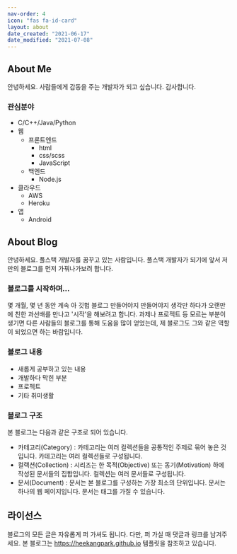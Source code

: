 ```yaml
---
nav-order: 4
icon: "fas fa-id-card"
layout: about
date_created: "2021-06-17"
date_modified: "2021-07-08"
---
```


## About Me

안녕하세요. 사람들에게 감동을 주는 개발자가 되고 싶습니다. 감사합니다.

### 관심분야

- C/C++/Java/Python
- 웹
    - 프론트엔드
        - html
        - css/scss
        - JavaScript
    - 백엔드
        - Node.js
- 클라우드
    - AWS
    - Heroku
- 앱
    - Android


## About Blog

안녕하세요. 풀스택 개발자를 꿈꾸고 있는 사람입니다. 풀스택 개발자가 되기에 앞서 저만의 블로그를 먼저 가꿔나가보려 합니다.

### 블로그를 시작하며...

몇 개월, 몇 년 동안 계속 아 깃헙 블로그 만들어야지 만들어야지 생각만 하다가 오랜만에 친한 과선배를 만나고 '시작'을 해보려고 합니다. 과제나 프로젝트 등 모르는 부분이 생기면 다른 사람들의 블로그를 통해 도움을 많이 얻었는데, 제 블로그도 그와 같은 역할이 되었으면 하는 바람입니다. 


### 블로그 내용

- 새롭게 공부하고 있는 내용
- 개발하다 막힌 부분
- 프로젝트
- 기타 취미생활

### 블로그 구조

본 블로그는 다음과 같은 구조로 되어 있습니다.

- 카테고리(Category) : 카테고리는 여러 컬렉션들을 공통적인 주제로 묶어 놓은 것입니다. 카테고리는 여러 컬렉션들로 구성됩니다.
- 컬랙션(Collection) : 시리즈는 한 목적(Objective) 또는 동기(Motivation) 하에 작성된 문서들의 집합입니다. 컬렉션는 여러 문서들로 구성됩니다.
- 문서(Document) : 문서는 본 블로그를 구성하는 가장 최소의 단위입니다. 문서는 하나의 웹 페이지입니다. 문서는 태그를 가질 수 있습니다.

## 라이선스

블로그의 모든 글은 자유롭게 퍼 가셔도 됩니다. 다만, 퍼 가실 때 댓글과 링크를 남겨주세요.
본 블로그는 https://heekangpark.github.io 템플릿을 참조하고 있습니다.